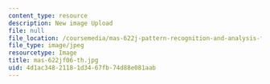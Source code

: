 ```yaml
---
content_type: resource
description: New image Upload
file: null
file_location: /coursemedia/mas-622j-pattern-recognition-and-analysis-fall-2006/4d1ac34821181d3467fb74d88e081aab_mas-622jf06-th.jpg
file_type: image/jpeg
resourcetype: Image
title: mas-622jf06-th.jpg
uid: 4d1ac348-2118-1d34-67fb-74d88e081aab
---
```

